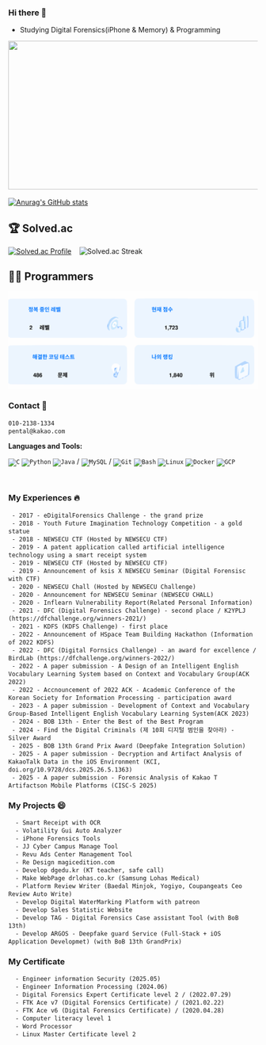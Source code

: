 ### Hi there 👋
<!--
<img src="https://scontent-ssn1-1.xx.fbcdn.net/v/t1.0-9/80385966_114502953381236_6833108576400048128_n.jpg?_nc_cat=111&_nc_sid=09cbfe&_nc_ohc=zxx0HMQLLg0AX9vGPkS&_nc_ht=scontent-ssn1-1.xx&oh=47d12fde589a42e64939280c7e369b1c&oe=5FAAD48D" width=200px>-->  

 - Studying Digital Forensics(iPhone & Memory) & Programming

<a href="https://www.solve-nyang.com"><img src="https://api.solve-nyang.com/compose/pental" width="600" height="300"/></a>

[![Anurag's GitHub stats](https://github-readme-stats.vercel.app/api?username=kim-do-hyeon&show_icons=true&count_private=true&include_all_commits=true)](https://github.com/anuraghazra/github-readme-stats)

## 🏆 Solved.ac 
<div style="display:flex; gap:1rem; align-items:center;">
  <a href="https://solved.ac/pental">
    <img src="http://mazassumnida.wtf/api/v2/generate_badge?boj=pental" alt="Solved.ac Profile" />
  </a>
  <img src="http://mazandi.herokuapp.com/api?handle=pental&theme=warm&section=streak" alt="Solved.ac Streak" />
</div>

## 🧑‍💻 Programmers
<div style="display:flex; gap:1rem; align-items:center;">
 <img src="https://github.com/kim-do-hyeon/github-programmers-rank/blob/master/lib/result.svg" alt="Programmers Profile" />
</div>

### Contact 📱
```
010-2138-1334
pental@kakao.com
```

**Languages and Tools:** 

<code><img height="20" src="https://profilinator.rishav.dev/skills-assets/c-original.svg" alt="C"></code>
<code><img height="20" src="https://profilinator.rishav.dev/skills-assets/python-original.svg" alt="Python"></code>
<code><img height="20" src="https://profilinator.rishav.dev/skills-assets/java-original-wordmark.svg" alt="Java" ></code>
/
<code><img height="20" src="https://profilinator.rishav.dev/skills-assets/mysql-original-wordmark.svg" alt="MySQL"></code>
/
<code><img height="20" src="https://profilinator.rishav.dev/skills-assets/git-scm-icon.svg" alt="Git"></code>
<code><img height="20" src="https://profilinator.rishav.dev/skills-assets/gnu_bash-icon.svg" alt="Bash"></code>
<code><img height="20" src="https://profilinator.rishav.dev/skills-assets/linux-original.svg" alt="Linux"></code>
<code><img height="20" src="https://profilinator.rishav.dev/skills-assets/docker-original-wordmark.svg" alt="Docker"></code>
<code><img height="20" src="https://profilinator.rishav.dev/skills-assets/google_cloud-icon.svg" alt="GCP"></code>
  

<br />

### My Experiences :fire:
```
 - 2017 - eDigitalForensics Challenge - the grand prize
 - 2018 - Youth Future Imagination Technology Competition - a gold statue
 - 2018 - NEWSECU CTF (Hosted by NEWSECU CTF)
 - 2019 - A patent application called artificial intelligence technology using a smart receipt system
 - 2019 - NEWSECU CTF (Hosted by NEWSECU CTF)
 - 2019 - Announcement of ksis X NEWSECU Seminar (Digital Forensisc with CTF)
 - 2020 - NEWSECU Chall (Hosted by NEWSECU Challenge)
 - 2020 - Announcement for NEWSECU Seminar (NEWSECU CHALL)
 - 2020 - Inflearn Vulnerability Report(Related Personal Information)
 - 2021 - DFC (Digital Forensics Challenge) - second place / K2YPLJ (https://dfchallenge.org/winners-2021/)
 - 2021 - KDFS (KDFS Challenge) - first place
 - 2022 - Announcement of HSpace Team Building Hackathon (Information of 2022 KDFS)
 - 2022 - DFC (Digital Fornsics Challenge) - an award for excellence / BirdLab (https://dfchallenge.org/winners-2022/)
 - 2022 - A paper submission - A Design of an Intelligent English Vocabulary Learning System based on Context and Vocabulary Group(ACK 2022)
 - 2022 - Accnouncement of 2022 ACK - Academic Conference of the Korean Society for Information Processing - participation award
 - 2023 - A paper submission - Development of Context and Vocabulary Group-Based Intelligent English Vocabulary Learning System(ACK 2023)
 - 2024 - BOB 13th - Enter the Best of the Best Program
 - 2024 - Find the Digital Criminals (제 10회 디지털 범인을 찾아라) - Silver Award
 - 2025 - BOB 13th Grand Prix Award (Deepfake Integration Solution)
 - 2025 - A paper submission - Decryption and Artifact Analysis of KakaoTalk Data in the iOS Environment (KCI, doi.org/10.9728/dcs.2025.26.5.1363)
 - 2025 - A paper submission - Forensic Analysis of Kakao T Artifactson Mobile Platforms (CISC-S 2025)
```

### My Projects 😄
```
  - Smart Receipt with OCR
  - Volatility Gui Auto Analyzer
  - iPhone Forensics Tools
  - JJ Cyber Campus Manage Tool
  - Revu Ads Center Management Tool
  - Re Design magicedition.com
  - Develop dgedu.kr (KT teacher, safe call)
  - Make WebPage drlohas.co.kr (Samsung Lohas Medical)
  - Platform Review Writer (Baedal Minjok, Yogiyo, Coupangeats Ceo Review Auto Write)
  - Develop Digital WaterMarking Platform with patreon
  - Develop Sales Statistic Website
  - Develop TAG - Digital Forensics Case assistant Tool (with BoB 13th)
  - Develop ARGOS - Deepfake guard Service (Full-Stack + iOS Application Developmet) (with BoB 13th GrandPrix)
```

### My Certificate ###
```
  - Engineer information Security (2025.05)
  - Engineer Information Processing (2024.06)
  - Digital Forensics Expert Certificate level 2 / (2022.07.29)
  - FTK Ace v7 (Digital Forensics Certificate) / (2021.02.22)
  - FTK Ace v6 (Digital Forensics Certificate) / (2020.04.28)
  - Computer literacy level 1
  - Word Processor
  - Linux Master Certificate level 2
```
